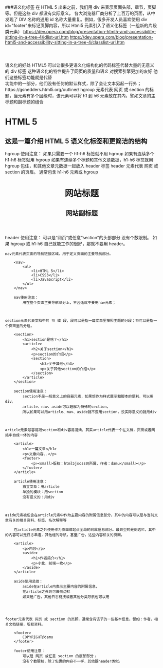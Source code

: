 <!--
 * @Author: liuZiHao Nero
 * @Github: https://github.com/nero90011
 * @E-mail: 601412402@qq.com
 * @Company: myself
 * @Date: 2019-06-03 12:20:58
 * @LastEditTime: 2019-08-08 17:19:23
 * @LastEditors: Do not edit
 * @Description:
 -->

###语义化标签
在 HTML 5 出来之前，我们用 div 来表示页面头部，章节，页脚等。但是这些 div 都没有实际意义。
各大浏览器厂商分析了上百万的页面，从中发现了 DIV 名称的通用 id 名称大量重复。例如，很多开发人员喜欢使用
div id="footer"来标记页脚内容，所以 Html5 元素引入了语义化标签（一组新的片段类元素）
https://dev.opera.com/blog/presentation-html5-and-accessibility-sitting-in-a-tree-4/idlist-url.htm
https://dev.opera.com/blog/presentation-html5-and-accessibility-sitting-in-a-tree-4/classlist-url.htm

<hgroup></hgroup>
<header></header>
<nav></nav>
<section></section>
<footer></footer>
<article></article>
<aside></aside>
语义化的好处
HTML5 可以让很多更语义化结构化的代码标签代替大量的无意义的 div 标签
这种语义化的特性提升了网页的质量和语义
对搜索引擎更加的友好
他们这些标签功能就是代替<div>功能中的一部分，他们没有任何的默认样式，除了会让文本另起一行外；
https://gsnedders.html5.org/outliner/
hgroup 元素代表 网页 或 section 的标题，当元素有多个层级时，该元素可以将 h1 到 h6 元素放在其内，譬如文章的主标题和副标题的组合
<hgroup>
<h1>HTML 5</h1>
<h2>这是一篇介绍 HTML 5 语义化标签和更简洁的结构</h2>
</hgroup>
hgroup 使用注意：
如果只需要一个 h1-h6 标签就不用 hgroup
如果有连续多个 h1-h6 标签就用 hgroup
如果有连续多个标题和其他文章数据，h1-h6 标签就用 hgroup 包住，和其他文章元数据一起放入 header 标签
header 元素代表 网页 或 section 的页眉。
通常包含 h1-h6 元素或 hgroup
<header>
<hgroup>
<h1>网站标题</h1>
<h2>网站副标题</h2>
</hgroup>
</header>
header 使用注意：
可以是“网页”或任意“section”的头部部分
没有个数限制。
如果 hgroup 或 h1-h6 自己就能工作的很好，那就不要用 header。

    nav元素代表页面的导航链接区域。用于定义页面的主要导航部分。

    	<nav>
    	    <ul>
    	        <li>HTML 5</li>
    	        <li>CSS3</li>
    	        <li>JavaScript</li>
    	    </ul>
    	</nav>

    	nav使用注意：
    		用在整个页面主要导航部分上，不合适就不要用nav元素；



    section元素代表文档中的 节 或 段，段可以是指一篇文章里按照主题的分段；节可以是指一个页面里的分组。

    	<section>
    	    <h1>section是啥？</h1>
    	    <article>
    	        <h2>关于section</h1>
    	        <p>section的介绍</p>
    	        <section>
    	            <h3>关于其他</h3>
    	            <p>关于其他section的介绍</p>
    	        </section>
    	    </article>
    	</section>

    	section使用注意：
    		section不是一般意义上的容器元素，如果想作为样式展示和脚本的便利，可以用div。
    		article、nav、aside可以理解为特殊的section，
    		所以如果可以用article、nav、aside就不要用section，没实际意义的就用div



    article元素最容易跟section和div容易混淆，其实article代表一个在文档，页面或者网站中自成一体的内容

    	<article>
    	    <h1>一篇文章</h1>
    	    <p>文章内容..</p>
    	    <footer>
    	        <p><small>版权：html5jscss网所属，作者：damu</small></p>
    	    </footer>
    	</article>

    	article使用注意：
    		独立文章：用article
    		单独的模块：用section
    		没有语义的：用div



    aside元素被包含在article元素中作为主要内容的附属信息部分，其中的内容可以是与当前文章有关的相关资料、标签、名次解释等

    	在article元素之外使用作为页面或站点全局的附属信息部分。最典型的是侧边栏，其中的内容可以是日志串连，其他组的导航，甚至广告，这些内容相关的页面。

    	<article>
    	    <p>内容</p>
    	    <aside>
    	        <h1>作者简介</h1>
    	        <p>小北，前端一枚</p>
    	    </aside>
    	</article>

    	aside使用总结：
    		aside在article内表示主要内容的附属信息，
    		在article之外则可做侧边栏
    		如果是广告，其他日志链接或者其他分类导航也可以用




    footer元素代表 网页 或 section 的页脚，通常含有该节的一些基本信息，譬如：作者，相关文档链接，版权资料。

    	<footer>
    	    COPYRIGHT@damu
    	</footer>

    	footer使用注意：
    		可以是 网页 或任意 section 的底部部分；
    		没有个数限制，除了包裹的内容不一样，其他跟header类似。
